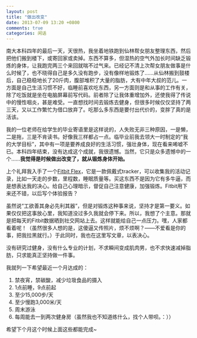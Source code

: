 ```yaml
---
layout: post
title: "做出改变"
date: 2013-07-09 13:20 +0800
comments: true
categories: 闲话
---
```


南大本科四年的最后一天，天很热，我坐着地铁跑到仙林帮女朋友整理东西，然后把他们搬到楼下，或寄回家或卖掉。东西不算多，但湿热的空气外加长时间缺乏锻炼的身体，让我跑完两三个来回就喘不过气来。已经记不清上次帮女朋友做事是什么时候了，也不晓得自己是多久没有跑步，没有像样地锻炼了……从仙林搬到鼓楼后，自己稳稳地长了20斤肉，腹部堆积了大量的脂肪，大有中年大叔的范儿。一方面是自己生活习惯不好，临睡前喜欢吃东西，另一方面则是和从事的工作有关，除了吃饭就是坐在电脑屏幕前写代码。前者除了让我体重增加外，还使我得了传说中的慢性咽炎，甚是难受。一直想找时间去锻炼去健身，但很多时候仅仅坚持了两三天，又以工作繁忙为借口放弃了。吃那么多东西是要付出代价的，变胖了真的是活该。

<!-- more -->

我的一位老师在给学生的毕业寄语里是这样说的，人失败无非三种原因，一是懒，二是拖，三是不肯读书。好像我三样都占一点。临毕业前我去领大一时制定的“我的大学目标”，其中有一项是要养成良好的生活习惯，强壮身体，现在看来唏嘘不已。本科四年结束，没有达成这个成就，我很遗憾。当然，它只是众多遗憾中的一个……**我觉得是时候做出改变了，就从锻炼身体开始。**

上个礼拜我入手了一个[Fitbit Flex](http://www.fitbit.com/flex)，它是一款佩戴式tracker，可以收集我的活动记录，比如一天走的步数，里程数，睡眠质量等。买这东西不是因为它有多牛逼，而是想表达我的决心。给自己心理暗示，督促自己注意健康，加强锻炼。Fitbit用下来还不错，以后写个体验报告？

虽然说“工欲善其身必先利其器”，但是对锻炼这种事来说，坚持才是第一要义。如果仅仅把这事放心里，我知道没过多久我就会停下来。所以，我想了个主意。那就是把每天的Fitbit数据晒到社交网站上去。这样就能给自己一点压力。嘿，人家都看着呢！（虽然很多人想的是，这傻逼又传照片，烦不烦啊？——不爱看是你的事，把我拉黑就行。）于此同时，我也在这里写文章，以表决心。

没有研究过健身，没有什么专业的计划，不求瞬间变成肌肉男，也不求快速减掉脂肪，只求能真正坚持做一件事。

我就列一下希望最近一个月达成的：

1. 禁夜宵，禁碳酸，减少垃圾食品的摄入
2. 1点前睡，9点前起
3. 至少15,000步/天
4. 至少慢跑3,000米/天
5. 周末游泳
6. 每周能去一到两次健身房（虽然我也不知道练什么，找个人带呗。：））

希望下个月这个时候上面这些都能完成~
